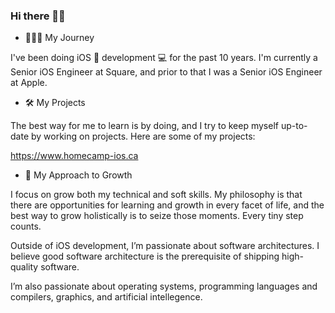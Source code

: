### Hi there 👋✨

- 🧑🏻‍💻 My Journey

I've been doing iOS 📱 development 💻 for the past 10 years.
I'm currently a Senior iOS Engineer at Square,
and prior to that I was a Senior iOS Engineer at Apple.

- 🛠️ My Projects

The best way for me to learn is by doing, and I try to keep myself up-to-date
by working on projects. Here are some of my projects:

https://www.homecamp-ios.ca

- 🌱 My Approach to Growth

I focus on grow both my technical and soft skills. My philosophy is that
there are opportunities for learning and growth in every facet of life,
and the best way to grow holistically is to seize those moments.
Every tiny step counts.

Outside of iOS development, I’m passionate about software architectures.
I believe good software architecture is the prerequisite of shipping
high-quality software.

I’m also passionate about operating systems, programming languages
and compilers, graphics, and artificial intellegence.
